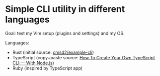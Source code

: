 # Simple CLI utility in different languages

Goal: test my Vim setup (plugins and settings) and my OS.

Languages:
- Rust (initial source: [cmsd2/example-cli](https://github.com/cmsd2/example-cli))
- TypeScript (copy+paste source: [How To Create Your Own TypeScript CLI — With Node.js](https://itnext.io/how-to-create-your-own-typescript-cli-with-node-js-1faf7095ef89))
- Ruby (inspired by TypeScript app)
